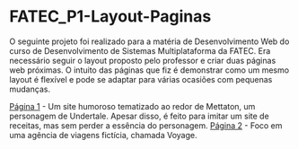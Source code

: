 # FATEC_P1-Layout-Paginas

O seguinte projeto foi realizado para a matéria de Desenvolvimento Web do curso de Desenvolvimento de Sistemas Multiplataforma da FATEC. Era necessário seguir o layout proposto pelo professor e criar duas páginas web próximas.
O intuito das páginas que fiz é demonstrar como um mesmo layout é flexível e pode se adaptar para várias ocasiões com pequenas mudanças.

[Página 1](https://artuc0.github.io/FATEC_P1-Layout-Paginas/) - Um site humoroso tematizado ao redor de Mettaton, um personagem de Undertale. Apesar disso, é feito para imitar um site de receitas, mas sem perder a essência do personagem.
[Página 2](https://artuc0.github.io/FATEC_P1-Layout-Paginas_pag2/) - Foco em uma agência de viagens fictícia, chamada Voyage.
